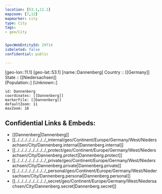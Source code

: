 ```yaml
---
location: [53.1,11.1] 
mapzoom: [7,12] 
mapmarker: city 
type: City
tags:
- geo/City


SpocWebEntityId: 29714
isDeleted: false
confidential: public

---
```

[geo-lon::11.1] 
[geo-lat::53.1] 
[name::Dannenberg] 
Country :: [[Germany]]  
State :: [[Niedersachsen]]  
[Population::] 
[Unknown::] 


```leaflet
id: Dannenberg
coordinates: [[Dannenberg]] 
markerFile: [[Dannenberg]] 
defaultZoom: 11 
maxZoom: 18
```


## Confidential Links & Embeds: 
- [[Dannenberg|Dannenberg]]  
- [[../../../../../../../../_internal/geo/Continent/Europe/Germany/West/Niedersachsen/City/Dannenberg.internal|Dannenberg.internal]] 
- [[../../../../../../../../_protect/geo/Continent/Europe/Germany/West/Niedersachsen/City/Dannenberg.protect|Dannenberg.protect]] 
- [[../../../../../../../../_private/geo/Continent/Europe/Germany/West/Niedersachsen/City/Dannenberg.private|Dannenberg.private]] 
- [[../../../../../../../../_personal/geo/Continent/Europe/Germany/West/Niedersachsen/City/Dannenberg.personal|Dannenberg.personal]] 
- [[../../../../../../../../_secret/geo/Continent/Europe/Germany/West/Niedersachsen/City/Dannenberg.secret|Dannenberg.secret]] 
